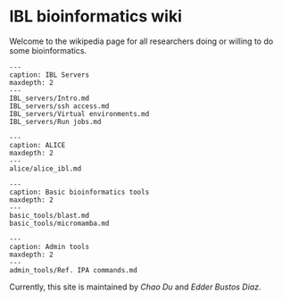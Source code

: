 # IBL bioinformatics wiki

Welcome to the wikipedia page for all researchers doing or willing to do some bioinformatics.

```{toctree}
---
caption: IBL Servers
maxdepth: 2
---
IBL_servers/Intro.md
IBL_servers/ssh access.md
IBL_servers/Virtual environments.md
IBL_servers/Run jobs.md
```

```{toctree}
---
caption: ALICE
maxdepth: 2
---
alice/alice_ibl.md
```

```{toctree}
---
caption: Basic bioinformatics tools
maxdepth: 2
---
basic_tools/blast.md
basic_tools/micromamba.md
```

```{toctree}
---
caption: Admin tools
maxdepth: 2
---
admin_tools/Ref. IPA commands.md
```

Currently, this site is maintained by *Chao Du* and *Edder Bustos Diaz*.